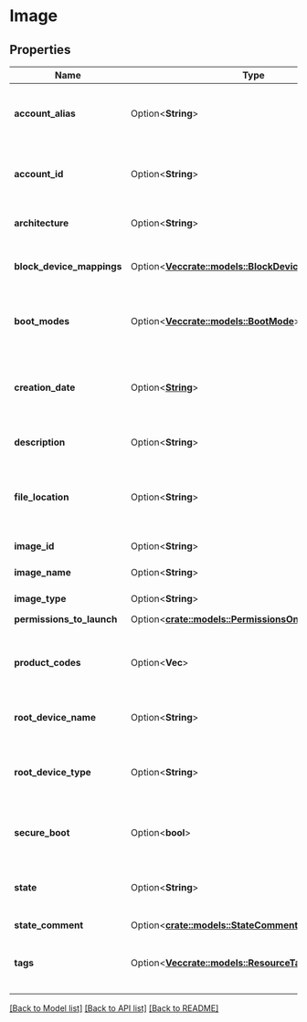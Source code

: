 # Image

## Properties

Name | Type | Description | Notes
------------ | ------------- | ------------- | -------------
**account_alias** | Option<**String**> | The account alias of the owner of the OMI. | [optional]
**account_id** | Option<**String**> | The account ID of the owner of the OMI. | [optional]
**architecture** | Option<**String**> | The architecture of the OMI. | [optional]
**block_device_mappings** | Option<[**Vec<crate::models::BlockDeviceMappingImage>**](BlockDeviceMappingImage.md)> | One or more block device mappings. | [optional]
**boot_modes** | Option<[**Vec<crate::models::BootMode>**](BootMode.md)> | The boot modes compatible with the OMI. | [optional]
**creation_date** | Option<[**String**](string.md)> | The date and time (UTC) at which the OMI was created. | [optional]
**description** | Option<**String**> | The description of the OMI. | [optional]
**file_location** | Option<**String**> | The location from which the OMI files were created. | [optional]
**image_id** | Option<**String**> | The ID of the OMI. | [optional]
**image_name** | Option<**String**> | The name of the OMI. | [optional]
**image_type** | Option<**String**> | The type of the OMI. | [optional]
**permissions_to_launch** | Option<[**crate::models::PermissionsOnResource**](PermissionsOnResource.md)> |  | [optional]
**product_codes** | Option<**Vec<String>**> | The product codes associated with the OMI. | [optional]
**root_device_name** | Option<**String**> | The name of the root device. | [optional]
**root_device_type** | Option<**String**> | The type of root device used by the OMI (always `bsu`). | [optional]
**secure_boot** | Option<**bool**> | Whether secure boot is activated or not. | [optional]
**state** | Option<**String**> | The state of the OMI (`pending` \\| `available` \\| `failed`). | [optional]
**state_comment** | Option<[**crate::models::StateComment**](StateComment.md)> |  | [optional]
**tags** | Option<[**Vec<crate::models::ResourceTag>**](ResourceTag.md)> | One or more tags associated with the OMI. | [optional]

[[Back to Model list]](../README.md#documentation-for-models) [[Back to API list]](../README.md#documentation-for-api-endpoints) [[Back to README]](../README.md)


